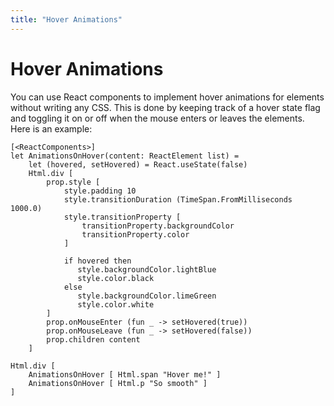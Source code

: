 ```yaml
---
title: "Hover Animations"
---
```


# Hover Animations

You can use React components to implement hover animations for elements without writing any CSS. This is done by keeping track of a hover state flag and toggling it on or off when the mouse enters or leaves the elements. Here is an example:
```fsharp:hover-animations
[<ReactComponents>]
let AnimationsOnHover(content: ReactElement list) =
    let (hovered, setHovered) = React.useState(false)
    Html.div [
        prop.style [
            style.padding 10
            style.transitionDuration (TimeSpan.FromMilliseconds 1000.0)
            style.transitionProperty [
                transitionProperty.backgroundColor
                transitionProperty.color
            ]

            if hovered then
               style.backgroundColor.lightBlue
               style.color.black
            else
               style.backgroundColor.limeGreen
               style.color.white
        ]
        prop.onMouseEnter (fun _ -> setHovered(true))
        prop.onMouseLeave (fun _ -> setHovered(false))
        prop.children content
    ]

Html.div [
    AnimationsOnHover [ Html.span "Hover me!" ]
    AnimationsOnHover [ Html.p "So smooth" ]
]
```